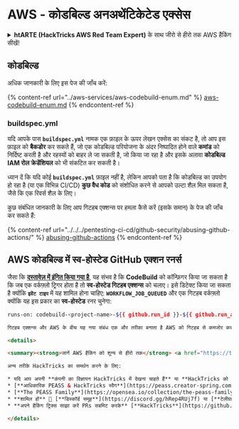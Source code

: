# AWS - कोडबिल्ड अनअथेंटिकेटेड एक्सेस

<details>

<summary><strong>htARTE (HackTricks AWS Red Team Expert)</strong> के साथ जीरो से हीरो तक AWS हैकिंग सीखें!</summary>

HackTricks का समर्थन करने के अन्य तरीके:

* अगर आप अपनी कंपनी का विज्ञापन **HackTricks** में देखना चाहते हैं या **HackTricks को PDF में डाउनलोड** करना चाहते हैं तो [**सब्सक्रिप्शन प्लान्स**](https://github.com/sponsors/carlospolop) देखें!
* [**आधिकारिक PEASS & HackTricks स्वैग**](https://peass.creator-spring.com) प्राप्त करें
* हमारे विशेष [**NFTs**](https://opensea.io/collection/the-peass-family) कलेक्शन, [**The PEASS Family**](https://opensea.io/collection/the-peass-family) खोजें
* **शामिल हों** 💬 [**डिस्कॉर्ड समूह**](https://discord.gg/hRep4RUj7f) या [**टेलीग्राम समूह**](https://t.me/peass) और हमें **ट्विटर** 🐦 [**@hacktricks\_live**](https://twitter.com/hacktricks\_live)** पर फॉलो** करें।
* **हैकिंग ट्रिक्स साझा करें** द्वारा PRs सबमिट करके [**HackTricks**](https://github.com/carlospolop/hacktricks) और [**HackTricks Cloud**](https://github.com/carlospolop/hacktricks-cloud) github repos में।

</details>

## कोडबिल्ड

अधिक जानकारी के लिए इस पेज की जाँच करें:

{% content-ref url="../aws-services/aws-codebuild-enum.md" %}
[aws-codebuild-enum.md](../aws-services/aws-codebuild-enum.md)
{% endcontent-ref %}

### buildspec.yml

यदि आपके पास **`buildspec.yml`** नामक एक फ़ाइल के ऊपर लेखन एक्सेस का संकट है, तो आप इस फ़ाइल को **बैकडोर** कर सकते हैं, जो एक कोडबिल्ड परियोजना के अंदर निष्पादित होने वाले **कमांड** को निर्दिष्ट करती है और रहस्यों को बाहर ले जा सकती है, जो किया जा रहा है और इसके अलावा **कोडबिल्ड IAM रोल क्रेडेंशियल** को भी संकटित कर सकती है।

ध्यान दें कि यदि कोई **`buildspec.yml`** फ़ाइल नहीं है, लेकिन आपको पता है कि कोडबिल्ड का उपयोग हो रहा है (या एक विभिन्न CI/CD) **कुछ वैध कोड** को संशोधित करने से आपको उल्टा शैल मिल सकता है, जैसे कि एक रिवर्स शैल के लिए।

कुछ संबंधित जानकारी के लिए आप गिटहब एक्शन्स पर हमला कैसे करें (इसके समान) के पेज की जाँच कर सकते हैं:

{% content-ref url="../../../pentesting-ci-cd/github-security/abusing-github-actions/" %}
[abusing-github-actions](../../../pentesting-ci-cd/github-security/abusing-github-actions/)
{% endcontent-ref %}

## AWS कोडबिल्ड में स्व-होस्टेड GitHub एक्शन रनर्स <a href="#action-runner" id="action-runner"></a>

जैसा कि [**दस्तावेज़ में इंगित किया गया है**](https://docs.aws.amazon.com/codebuild/latest/userguide/action-runner.html), यह संभव है कि **CodeBuild** को कॉन्फ़िगर किया जा सकता है कि जब एक वर्कफ़्लो ट्रिगर होता है तो **स्व-होस्टेड गिटहब एक्शन्स** को चलाए। इसे डिटेक्ट किया जा सकता है क्योंकि **`इवेंट टाइप`** में यह शामिल होना चाहिए: **`WORKFLOW_JOB_QUEUED`** और एक गिटहब वर्कफ़्लो क्योंकि यह इस प्रकार का **स्व-होस्टेड** रनर चुनेगा:
```bash
runs-on: codebuild-<project-name>-${{ github.run_id }}-${{ github.run_attempt }}
```
```html
गिटहब एक्शन्स और AWS के बीच यह नया संबंध एक और तरीका बनाता है AWS को गिटहब से कमजोर करने के लिए क्योंकि गिटहब में कोड एक IAM रोल संलग्न करके एक कोडबिल्ड परियोजना में चल रहा होगा।

<details>

<summary><strong>जानें AWS हैकिंग को शून्य से हीरो तक</strong> <a href="https://training.hacktricks.xyz/courses/arte"><strong>htARTE (HackTricks AWS Red Team Expert)</strong></a><strong>!</strong></summary>

अन्य तरीके HackTricks का समर्थन करने के लिए:

* यदि आप अपनी **कंपनी का विज्ञापन HackTricks में देखना चाहते हैं** या **HackTricks को PDF में डाउनलोड करना चाहते हैं** तो [**सब्सक्रिप्शन प्लान्स देखें**](https://github.com/sponsors/carlospolop)!
* [**आधिकारिक PEASS & HackTricks स्वैग**](https://peass.creator-spring.com) प्राप्त करें
* [**The PEASS Family**](https://opensea.io/collection/the-peass-family) की खोज करें, हमारा विशेष [**NFTs**](https://opensea.io/collection/the-peass-family) संग्रह
* **शामिल हों** 💬 [**डिस्कॉर्ड समूह**](https://discord.gg/hRep4RUj7f) या [**टेलीग्राम समूह**](https://t.me/peass) या हमें **ट्विटर** 🐦 [**@hacktricks\_live**](https://twitter.com/hacktricks\_live)** पर **फॉलो** करें।
* **अपने हैकिंग ट्रिक्स साझा करें PRs सबमिट करके** [**HackTricks**](https://github.com/carlospolop/hacktricks) और [**HackTricks Cloud**](https://github.com/carlospolop/hacktricks-cloud) github repos में।

</details>
```

